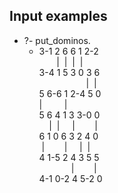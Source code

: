 ## Input examples

- ?- put_dominos.
  * 3-1 2 6 6 1 2-2 <br />
    &nbsp;&nbsp;&nbsp;&nbsp;&nbsp;&nbsp;&nbsp;|&nbsp;&nbsp;|&nbsp;&nbsp;|&nbsp;&nbsp;|     <br />
    3-4 1 5 3 0 3 6 <br />
    &nbsp;&nbsp;&nbsp;&nbsp;&nbsp;&nbsp;&nbsp;&nbsp;&nbsp;&nbsp;&nbsp;&nbsp;&nbsp;&nbsp;&nbsp;&nbsp;&nbsp;&nbsp;&nbsp;|&nbsp;&nbsp;| <br />
    5 6-6 1 2-4 5 0 <br />
    |&nbsp;&nbsp;&nbsp;&nbsp;&nbsp;&nbsp;&nbsp;&nbsp;&nbsp;|             <br />
    5 6 4 1 3 3-0 0 <br />
    &nbsp;&nbsp;&nbsp;&nbsp;|&nbsp;&nbsp;|&nbsp;&nbsp;&nbsp;&nbsp;&nbsp;|&nbsp;&nbsp;&nbsp;&nbsp;&nbsp;&nbsp;&nbsp;&nbsp;|         <br />
    6 1 0 6 3 2 4 0 <br />
    &nbsp;|&nbsp;&nbsp;&nbsp;&nbsp;&nbsp;&nbsp;&nbsp;&nbsp;|&nbsp;&nbsp;&nbsp;&nbsp;&nbsp;|&nbsp;&nbsp;|         <br />
    4 1-5 2 4 3 5 5 <br />
    &nbsp;&nbsp;&nbsp;&nbsp;&nbsp;&nbsp;&nbsp;&nbsp;&nbsp;&nbsp;&nbsp;&nbsp;&nbsp;| &nbsp;&nbsp;&nbsp;&nbsp;&nbsp;&nbsp;&nbsp;|             <br />
    4-1 0-2 4 5-2 0 <br />
